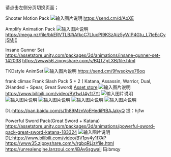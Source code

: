 请点击左侧分页切换页面；

Shooter Motion Pack
![输入图片说明](https://assetstorev1-prd-cdn.unity3d.com/key-image/e1f86e58-91ed-4c68-8b3f-90f6488cf0c4.webp "在这里输入图片标题")
https://send.cm/d/AoXE


Amplify Animation Pack
![输入图片说明](https://assetstorev1-prd-cdn.unity3d.com/key-image/809da763-6c54-4f4a-bf24-c8eaba28e900.webp "在这里输入图片标题")
https://mega.nz/file/bkERVTLB#iAfkcC7LlucPI9KSzAiz5yWIP4Gtu_L7IeEcCyjSMjE

Insane Gunner Set
https://assetstore.unity.com/packages/3d/animations/insane-gunner-set-142038
https://www56.zippyshare.com/v/BQTZgLXB/file.html


TKDstyle AnimSet
![输入图片说明](https://assetstorev1-prd-cdn.unity3d.com/key-image/33a45424-8e7f-4cfa-a801-f901dabced3b.webp "在这里输入图片标题")
https://send.cm/9fwsokwe76oq


frank climax 
Frank Slash Pack 5 + 2 ( Katana, Assassin, Warrior, Dual, 2Handed + Spear, Great Sword)
[Asset store](https://assetstore.unity.com/packages/3d/animations/frank-slash-pack-5-2-katana-assassin-warrior-dual-2handed-spear--141184)
![输入图片说明](https://assetstore-cdn-china-v1.unitychina.cn/key-image/a2540b19-0324-4d4b-90c0-81057ba7ba8b.webp "在这里输入图片标题")
https://www.bilibili.com/video/BV1wU4y1t7Yt
![输入图片说明](https://assetstore-cdn-china-v1.unitychina.cn/key-image/3a2a659a-f901-4217-a347-003f669815c1.webp "在这里输入图片标题")
![输入图片说明](https://assetstore-cdn-china-v1.unitychina.cn/key-image/ff429fec-03a8-49a7-b796-9de5cc9fc453.webp "在这里输入图片标题")
![输入图片说明](https://assetstore-cdn-china-v1.unitychina.cn/key-image/812e2790-4ed3-4c2b-8191-6ebbc76ed4ec.webp "在这里输入图片标题")
![输入图片说明](https://assetstore-cdn-china-v1.unitychina.cn/key-image/fb5e4a4a-eccd-4f84-bd60-d830ce045678.webp "在这里输入图片标题")
![输入图片说明](https://assetstore-cdn-china-v1.unitychina.cn/key-image/b629bd49-1b70-4aad-b6bc-5d496c5ff020.webp "在这里输入图片标题")



DL:https://pan.baidu.com/s/1h89MznVoEHediPtBAJakyQ 
提：hj1w

Powerful Sword Pack(Great Sword + Katana)
https://assetstore.unity.com/packages/3d/animations/powerful-sword-pack-great-sword-katana-183324
![输入图片说明](https://assetstore-cdn-china-v1.unitychina.cn/key-image/997f5921-e0c6-40e5-8e14-00fdac812bd5.webp "在这里输入图片标题")
DL:https://www.bilibili.com/video/BV1pv4y1f7AP
https://www35.zippyshare.com/v/rgbqRLjz/file.html
https://unrealengine.lanzoui.com/iBAv6sgwaij 码:bmqy